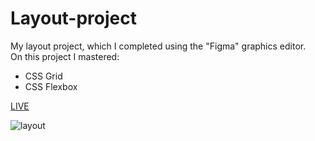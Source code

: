 # Layout-project
My layout project, which I completed using the "Figma" graphics editor.<br>
On this project I mastered:
<ul>
    <li>CSS Grid</li>
    <li>CSS Flexbox</li>
</ul>

<a href="https://vladyslavos.github.io/Layout-project/">LIVE</a>

![layout](https://user-images.githubusercontent.com/67589338/103480243-d617e980-4ddb-11eb-83d3-ca69dc692cc4.png)

